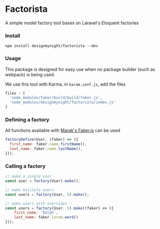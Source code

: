 # Factorista

A simple model factory tool bases on Laravel's Eloquent factories

### Install

`npm install designmynight/factorista --dev`

### Usage

This package is designed for easy use when no package builder (such as webpack) is being used.

We use this tool with Karma, in `karam.conf.js`, add the files

```javascript
files : [
  'node_modules/faker/build/build/faker.js',
  'node_modules/designmynight/factorista/index.js'
]
```

### Defining a factory

All functions available with [Marak's Faker.js](https://github.com/Marak/faker.js) can be used

```javascript
factoryDefine(User, (faker) => ({
  first_name: faker.name.firstName(),
  last_name: faker.name.lastName(),
}));
```

### Calling a factory

```javascript
// make a single user
const user = factory(User).make();

// make mulitple users
const users = factory(User, 5).make();

// make users with overrides
const users = factory(User, 5).make((faker) => ({
    first_name: 'Ralph',
    last_name: faker.lorem.word()
}));
```
